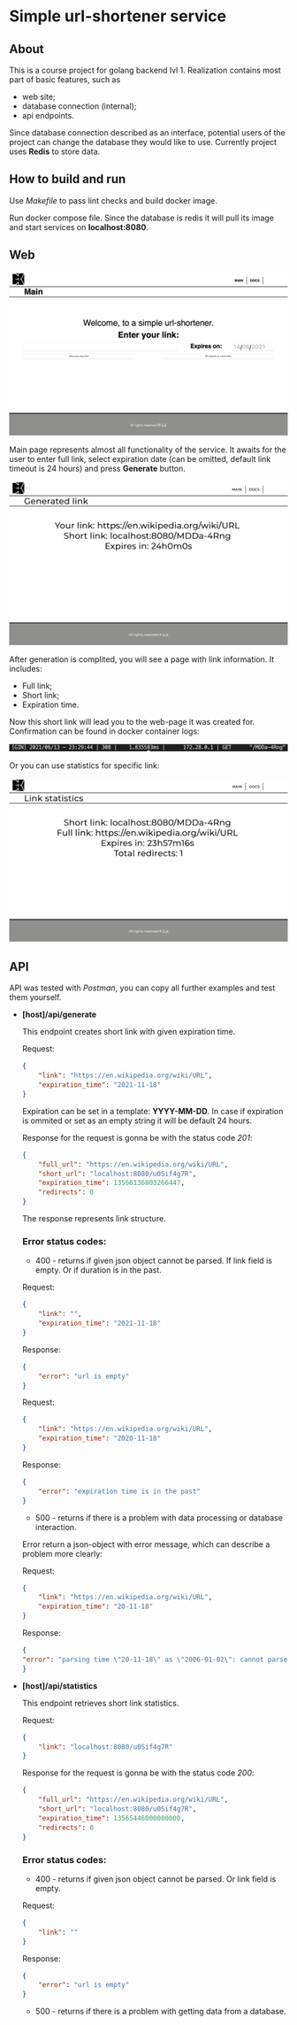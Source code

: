 # Simple url-shortener service

## About
This is a course project for golang backend lvl 1. Realization contains most part of basic features, such as
* web site;
* database connection (internal);
* api endpoints.
  
Since database connection described as an interface, potential users of the project can change the database they would like to use. Currently project uses **Redis** to store data.

## How to build and run
Use *Makefile* to pass lint checks and build docker image.

Run docker compose file. Since the database is redis it will pull its image and start services on **localhost:8080**.

## Web

![main-page](./docs/images/main.png)

Main page represents almost all functionality of the service. It awaits for the user to enter full link, select expiration date (can be omitted, default link timeout is 24 hours) and press **Generate** button.

![generated-link](./docs/images/generated-link.png)

After generation is complited, you will see a page with link information. It includes:

* Full link;
* Short link;
* Expiration time.

Now this short link will lead you to the web-page it was created for.
Confirmation can be found in docker container logs:

![redirect](./docs/images/redirect.png)

Or you can use statistics for specific link:

![stat](./docs/images/stat.png)

## API

API was tested with *Postman*, you can copy all further examples and test them yourself.

* **[host]/api/generate**

    This endpoint creates short link with given expiration time.

    Request:
    ```json
    {
        "link": "https://en.wikipedia.org/wiki/URL",
        "expiration_time": "2021-11-18"
    }
    ```

    Expiration can be set in a template: **YYYY-MM-DD**. In case if expiration is ommited or set as an empty string it will be default 24 hours.

    Response for the request is gonna be with the status code *201*:

    ```json
    {
        "full_url": "https://en.wikipedia.org/wiki/URL",
        "short_url": "localhost:8080/u0Sif4g7R",
        "expiration_time": 13566136803266447,
        "redirects": 0
    }
    ```

    The response represents link structure.

    ### Error status codes:

    * 400 - returns if given json object cannot be parsed. If link field is empty. Or if duration is in the past.

    Request:
    ```json
    {
        "link": "",
        "expiration_time": "2021-11-18"
    }
    ```
    Response:
    ```json
    {
        "error": "url is empty"
    }
    ```

    Request:
    ```json
    {
        "link": "https://en.wikipedia.org/wiki/URL",
        "expiration_time": "2020-11-18"
    }
    ```
    Response:
    ```json
    {
        "error": "expiration time is in the past"
    }
    ```

    * 500 - returns if there is a problem with data processing or database interaction. 

    Error return a json-object with error message, which can describe a problem more clearly:

    Request:
    ```json
    {
        "link": "https://en.wikipedia.org/wiki/URL",
        "expiration_time": "20-11-18"
    }
    ```
    Response:
    ```json
    {
    "error": "parsing time \"20-11-18\" as \"2006-01-02\": cannot parse \"1-18\" as \"2006\""
    }
    ```

* **[host]/api/statistics**

    This endpoint retrieves short link statistics.

    Request:
    ```json
    {
        "link": "localhost:8080/u0Sif4g7R"
    }
    ```

    Response for the request is gonna be with the status code *200*:

    ```json
    {
        "full_url": "https://en.wikipedia.org/wiki/URL",
        "short_url": "localhost:8080/u0Sif4g7R",
        "expiration_time": 13565446000000000,
        "redirects": 0
    }
    ```

    ### Error status codes:

    * 400 - returns if given json object cannot be parsed. Or link field is empty.

    Request:
    ```json
    {
        "link": ""
    }
    ```
    Response:
    ```json
    {
        "error": "url is empty"
    }
    ```

    * 500 - returns if there is a problem with getting data from a database.

